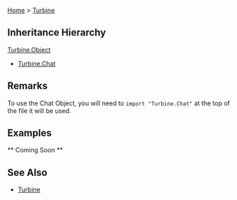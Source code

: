 <a href="index">Home</a> > <a href="turbine">Turbine</a>

## Inheritance Hierarchy
<a href="turbine.object">Turbine.Object</a>
* <a href="turbine.chat">Turbine.Chat</a>

## Remarks
To use the Chat Object, you will need to `import "Turbine.Chat"` at the top of the file it will be used.

## Examples
** Coming Soon **

## See Also
* <a href="turbine">Turbine</a>
